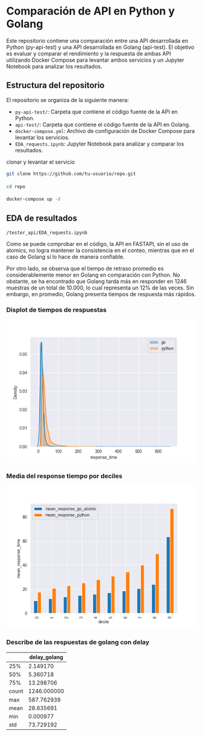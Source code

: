 # Comparación de API en Python y Golang

Este repositorio contiene una comparación entre una API desarrollada en Python (py-api-test) y una API desarrollada en Golang (api-test). El objetivo es evaluar y comparar el rendimiento y la respuesta de ambas API utilizando Docker Compose para levantar ambos servicios y un Jupyter Notebook para analizar los resultados.

## Estructura del repositorio

El repositorio se organiza de la siguiente manera:

- `py-api-test/`: Carpeta que contiene el código fuente de la API en Python.
- `api-test/`: Carpeta que contiene el código fuente de la API en Golang.
- `docker-compose.yml`: Archivo de configuración de Docker Compose para levantar los servicios.
- `EDA_requests.ipynb`: Jupyter Notebook para analizar y comparar los resultados.



clonar y levantar el servicio

```bash
git clone https://github.com/tu-usuario/repo.git

cd repo

docker-compose up -d
```

## EDA de resultados

```
/tester_api/EDA_requests.ipynb
```

Como se puede comprobar en el código, la API en FASTAPI, sin el uso de atomics, no logra mantener la consistencia en el conteo, mientras que en el caso de Golang sí lo hace de manera confiable.

Por otro lado, se observa que el tiempo de retraso promedio es considerablemente menor en Golang en comparación con Python. No obstante, se ha encontrado que Golang tarda más en responder en 1246 muestras de un total de 10.000, lo cual representa un 12% de las veces. Sin embargo, en promedio, Golang presenta tiempos de respuesta más rápidos.

### Displot de tiempos de respuestas
![Distplot](/tester_api/distplot.png)

### Media del response tiempo por deciles
![response time by deciles](/tester_api/mean_response_time.png)

### Describe de las respuestas de golang con delay

|           | delay_golang |
|-----------|--------------|
| 25%       | 2.149170     |
| 50%       | 5.360718     |
| 75%       | 13.298706    |
| count     | 1246.000000  |
| max       | 587.762939   |
| mean      | 28.635691    |
| min       | 0.000977     |
| std       | 73.729192    |

